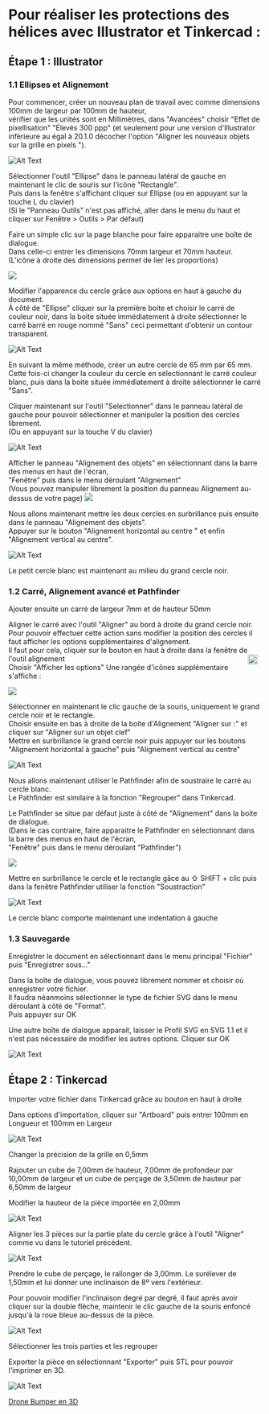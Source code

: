 # Pour réaliser les protections des hélices avec Illustrator et Tinkercad :

## Étape 1 : Illustrator

### 1.1 Ellipses et Alignement

Pour commencer, créer un nouveau plan de travail avec comme dimensions 100mm de largeur par 100mm de hauteur,  
vérifier que les unités sont en Millimètres, dans "Avancées" choisir "Effet de pixellisation" "Élevés 300 ppp" (et seulement pour une version d'Illustrator infèrieure au égal à 20.1.0 décocher l'option "Aligner les nouveaux objets sur la grille en pixels ").

![Alt Text](Gifs2/05.gif)

Sélectionner l'outil "Ellipse" dans le panneau latéral de gauche en maintenant le clic de souris sur l'icône "Rectangle".  
Puis dans la fenêtre s'affichant cliquer sur Ellipse (ou en appuyant sur la touche L du clavier)  
(Si le "Panneau Outils" n'est pas affiché, aller dans le menu du haut et cliquer sur Fenêtre > Outils > Par défaut)

Faire un simple clic sur la page blanche pour faire apparaitre une boîte de dialogue.  
Dans celle-ci entrer les dimensions 70mm largeur et 70mm hauteur.  
(L'icône à droite des dimensions permet de lier les proportions)

<img src="Gifs2/Ellipse_Box.png">

Modifier l'apparence du cercle grâce aux options en haut à gauche du document.  
À côté de "Ellipse" cliquer sur la première boite et choisir le carré de couleur noir, dans la boite située immédiatement à droite sélectionner le carré barré en rouge nommé "Sans" ceci permettant d'obtenir un contour transparent.

![Alt Text](Gifs2/06.gif)

En suivant la même méthode, créer un autre cercle de 65 mm par 65 mm.  
Cette fois-ci changer la couleur du cercle en sélectionnant le carré couleur blanc, puis dans la boite située immédiatement à droite sélectionner le carré "Sans".

Cliquer maintenant sur l'outil "Selectionner" dans le panneau latéral de gauche pour pouvoir sélectionner et manipuler la position des cercles librement.  
(Ou en appuyant sur la touche V du clavier)

![Alt Text](Gifs2/07.gif)

Afficher le panneau "Alignement des objets" en sélectionnant dans la barre des menus en haut de l'écran,  
"Fenêtre" puis dans le menu déroulant "Alignement"  
(Vous pouvez manipuler librement la position du panneau Alignement au-dessus de votre page)
<img src="Gifs2/Alignement_Simple_Box.png">

Nous allons maintenant mettre les deux cercles en surbrillance puis ensuite dans le panneau "Alignement des objets".  
Appuyer sur le bouton "Alignement horizontal au centre " et enfin "Alignement vertical au centre".

![Alt Text](Gifs2/08.gif)

Le petit cercle blanc est maintenant au milieu du grand cercle noir.

### 1.2 Carré, Alignement avancé et Pathfinder

Ajouter ensuite un carré de largeur 7mm et de hauteur 50mm

Aligner le carré avec l'outil "Aligner" au bord à droite du grand cercle noir.  
Pour pouvoir effectuer cette action sans modifier la position des cercles il faut afficher les options supplémentaires d'alignement.  
Il faut pour cela, cliquer sur le bouton en haut à droite dans la fenêtre de l'outil alignement <img src="Gifs2/Options.svg" style="float : right;margin-right: 7px;" width="20" height="20">  
Choisir "Afficher les options"
Une rangée d'icônes supplémentaire s'affiche :

<img src="Gifs2/Alignement_Box.png">

Sélectionner en maintenant le clic gauche de la souris, uniquement le grand cercle noir et le rectangle.  
Choisir ensuite en bas à droite de la boite d'Alignement "Aligner sur :" et cliquer sur "Aligner sur un objet clef"  
Mettre en surbrillance le grand cercle noir puis appuyer sur les boutons  
"Alignement horizontal à gauche" puis "Alignement vertical au centre"

![Alt Text](Gifs2/09.gif)

Nous allons maintenant utiliser le Pathfinder afin de soustraire le carré au cercle blanc.  
Le Pathfinder est similaire à la fonction "Regrouper" dans Tinkercad.   

Le Pathfinder se situe par défaut juste à côté de "Alignement" dans la boite de dialogue.  
(Dans le cas contraire, faire apparaitre le Pathfinder en sélectionnant dans la barre des menus en haut de l'écran,  
"Fenêtre" puis dans le menu déroulant "Pathfinder")

<img src="Gifs2/Pathfinder_box.png">

Mettre en surbrillance le cercle et le rectangle gâce au ⇧ SHIFT + clic puis dans la fenêtre Pathfinder utiliser la fonction "Soustraction"

![Alt Text](Gifs2/10.gif)

Le cercle blanc comporte maintenant une indentation à gauche

### 1.3 Sauvegarde

Enregistrer le document en sélectionnant dans le menu principal "Fichier" puis "Enregistrer sous..."

Dans la boîte de dialogue, vous pouvez librement nommer et choisir où enregistrer votre fichier.  
Il faudra néanmoins sélectionner le type de fichier SVG dans le menu déroulant à côté de "Format".  
Puis appuyer sur OK

Une autre boîte de dialogue apparait, laisser le Profil SVG en SVG 1.1 et il n'est pas nécessaire de modifier les autres options. Cliquer sur OK

![Alt Text](Gifs2/11.gif)

## Étape 2 : Tinkercad

Importer votre fichier dans Tinkercad grâce au bouton en haut à droite

Dans options d'importation, cliquer sur "Artboard" puis entrer 100mm en Longueur et 100mm en Largeur

![Alt Text](Gifs2/12.gif)

Changer la précision de la grille en 0,5mm

Rajouter un cube de 7,00mm de hauteur, 7,00mm de profondeur par 10,00mm de largeur et un cube de perçage de 3,50mm de hauteur par 6,50mm de largeur

Modifier la hauteur de la pièce importée en 2,00mm

![Alt Text](Gifs2/13.gif)

Aligner les 3 pièces sur la partie plate du cercle grâce à l'outil "Aligner" comme vu dans le tutoriel précédent.

![Alt Text](Gifs2/14.gif)

Prendre le cube de perçage, le rallonger de 3,00mm.
Le surélever de 1,50mm et lui donner une inclinaison de 8º vers l'extérieur.  

Pour pouvoir modifier l'inclinaison degré par degré, il faut après avoir cliquer sur la double flèche, maintenir le clic gauche de la souris enfoncé jusqu'à la roue bleue au-dessus de la pièce.

![Alt Text](Gifs2/15.gif)

Sélectionner les trois parties et les regrouper

Exporter la pièce en sélectionnant "Exporter" puis STL pour pouvoir l'imprimer en 3D.

![Alt Text](Gifs2/16.gif)

[Drone Bumper en 3D](STL/Drone_Bumper.stl)
